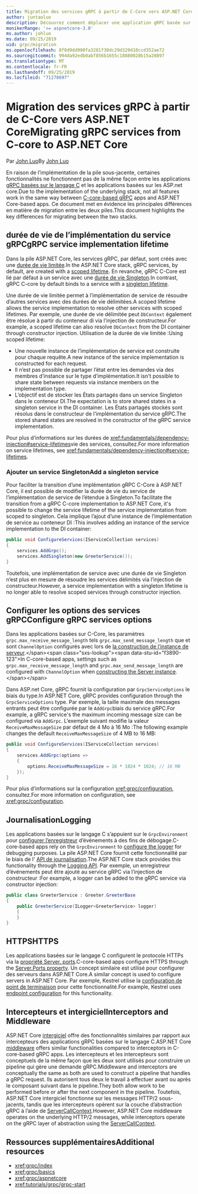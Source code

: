 ```yaml
---
title: Migration des services gRPC à partir de C-Core vers ASP.NET Core
author: juntaoluo
description: Découvrez comment déplacer une application gRPC basée sur un noyau C existante pour qu’elle s’exécute sur ASP.NET Core pile.
monikerRange: '>= aspnetcore-3.0'
ms.author: johluo
ms.date: 09/25/2019
uid: grpc/migration
ms.openlocfilehash: 8f0d9dd980fa3281f30dc29d329d10ccd352ae72
ms.sourcegitcommit: 994da92edb0abf856b1655c18880028b15a28897
ms.translationtype: MT
ms.contentlocale: fr-FR
ms.lasthandoff: 09/25/2019
ms.locfileid: "71278697"
---
```

# <a name="migrating-grpc-services-from-c-core-to-aspnet-core"></a><span data-ttu-id="f3890-103">Migration des services gRPC à partir de C-Core vers ASP.NET Core</span><span class="sxs-lookup"><span data-stu-id="f3890-103">Migrating gRPC services from C-core to ASP.NET Core</span></span>

<span data-ttu-id="f3890-104">Par [John Luo](https://github.com/juntaoluo)</span><span class="sxs-lookup"><span data-stu-id="f3890-104">By [John Luo](https://github.com/juntaoluo)</span></span>

<span data-ttu-id="f3890-105">En raison de l’implémentation de la pile sous-jacente, certaines fonctionnalités ne fonctionnent pas de la même façon entre les applications [gRPC basées sur le langage C](https://grpc.io/blog/grpc-stacks) et les applications basées sur les ASP.net core.</span><span class="sxs-lookup"><span data-stu-id="f3890-105">Due to the implementation of the underlying stack, not all features work in the same way between [C-core-based gRPC](https://grpc.io/blog/grpc-stacks) apps and ASP.NET Core-based apps.</span></span> <span data-ttu-id="f3890-106">Ce document met en évidence les principales différences en matière de migration entre les deux piles.</span><span class="sxs-lookup"><span data-stu-id="f3890-106">This document highlights the key differences for migrating between the two stacks.</span></span>

## <a name="grpc-service-implementation-lifetime"></a><span data-ttu-id="f3890-107">durée de vie de l’implémentation du service gRPC</span><span class="sxs-lookup"><span data-stu-id="f3890-107">gRPC service implementation lifetime</span></span>

<span data-ttu-id="f3890-108">Dans la pile ASP.NET Core, les services gRPC, par défaut, sont créés avec une [durée de vie limitée](xref:fundamentals/dependency-injection#service-lifetimes).</span><span class="sxs-lookup"><span data-stu-id="f3890-108">In the ASP.NET Core stack, gRPC services, by default, are created with a [scoped lifetime](xref:fundamentals/dependency-injection#service-lifetimes).</span></span> <span data-ttu-id="f3890-109">En revanche, gRPC C-Core est lié par défaut à un service avec une [durée de vie Singleton](xref:fundamentals/dependency-injection#service-lifetimes).</span><span class="sxs-lookup"><span data-stu-id="f3890-109">In contrast, gRPC C-core by default binds to a service with a [singleton lifetime](xref:fundamentals/dependency-injection#service-lifetimes).</span></span>

<span data-ttu-id="f3890-110">Une durée de vie limitée permet à l’implémentation de service de résoudre d’autres services avec des durées de vie délimitées.</span><span class="sxs-lookup"><span data-stu-id="f3890-110">A scoped lifetime allows the service implementation to resolve other services with scoped lifetimes.</span></span> <span data-ttu-id="f3890-111">Par exemple, une durée de vie délimitée peut `DbContext` également être résolue à partir du conteneur di via l’injection de constructeur.</span><span class="sxs-lookup"><span data-stu-id="f3890-111">For example, a scoped lifetime can also resolve `DbContext` from the DI container through constructor injection.</span></span> <span data-ttu-id="f3890-112">Utilisation de la durée de vie limitée :</span><span class="sxs-lookup"><span data-stu-id="f3890-112">Using scoped lifetime:</span></span>

* <span data-ttu-id="f3890-113">Une nouvelle instance de l’implémentation de service est construite pour chaque requête.</span><span class="sxs-lookup"><span data-stu-id="f3890-113">A new instance of the service implementation is constructed for each request.</span></span>
* <span data-ttu-id="f3890-114">Il n’est pas possible de partager l’état entre les demandes via des membres d’instance sur le type d’implémentation.</span><span class="sxs-lookup"><span data-stu-id="f3890-114">It isn't possible to share state between requests via instance members on the implementation type.</span></span>
* <span data-ttu-id="f3890-115">L’objectif est de stocker les États partagés dans un service Singleton dans le conteneur DI.</span><span class="sxs-lookup"><span data-stu-id="f3890-115">The expectation is to store shared states in a singleton service in the DI container.</span></span> <span data-ttu-id="f3890-116">Les États partagés stockés sont résolus dans le constructeur de l’implémentation du service gRPC.</span><span class="sxs-lookup"><span data-stu-id="f3890-116">The stored shared states are resolved in the constructor of the gRPC service implementation.</span></span>

<span data-ttu-id="f3890-117">Pour plus d’informations sur les durées de <xref:fundamentals/dependency-injection#service-lifetimes>vie des services, consultez.</span><span class="sxs-lookup"><span data-stu-id="f3890-117">For more information on service lifetimes, see <xref:fundamentals/dependency-injection#service-lifetimes>.</span></span>

### <a name="add-a-singleton-service"></a><span data-ttu-id="f3890-118">Ajouter un service Singleton</span><span class="sxs-lookup"><span data-stu-id="f3890-118">Add a singleton service</span></span>

<span data-ttu-id="f3890-119">Pour faciliter la transition d’une implémentation gRPC C-Core à ASP.NET Core, il est possible de modifier la durée de vie du service de l’implémentation de service de l’étendue à Singleton.</span><span class="sxs-lookup"><span data-stu-id="f3890-119">To facilitate the transition from a gRPC C-core implementation to ASP.NET Core, it's possible to change the service lifetime of the service implementation from scoped to singleton.</span></span> <span data-ttu-id="f3890-120">Cela implique l’ajout d’une instance de l’implémentation de service au conteneur DI :</span><span class="sxs-lookup"><span data-stu-id="f3890-120">This involves adding an instance of the service implementation to the DI container:</span></span>

```csharp
public void ConfigureServices(IServiceCollection services)
{
    services.AddGrpc();
    services.AddSingleton(new GreeterService());
}
```

<span data-ttu-id="f3890-121">Toutefois, une implémentation de service avec une durée de vie Singleton n’est plus en mesure de résoudre les services délimités via l’injection de constructeur.</span><span class="sxs-lookup"><span data-stu-id="f3890-121">However, a service implementation with a singleton lifetime is no longer able to resolve scoped services through constructor injection.</span></span>

## <a name="configure-grpc-services-options"></a><span data-ttu-id="f3890-122">Configurer les options des services gRPC</span><span class="sxs-lookup"><span data-stu-id="f3890-122">Configure gRPC services options</span></span>

<span data-ttu-id="f3890-123">Dans les applications basées sur C-Core, les paramètres `grpc.max_receive_message_length` tels `grpc.max_send_message_length` que et sont `ChannelOption` configurés avec lors de [la construction de l’instance de serveur](https://grpc.io/grpc/csharp/api/Grpc.Core.Server.html#Grpc_Core_Server__ctor_System_Collections_Generic_IEnumerable_Grpc_Core_ChannelOption__).</span><span class="sxs-lookup"><span data-stu-id="f3890-123">In C-core-based apps, settings such as `grpc.max_receive_message_length` and `grpc.max_send_message_length` are configured with `ChannelOption` when [constructing the Server instance](https://grpc.io/grpc/csharp/api/Grpc.Core.Server.html#Grpc_Core_Server__ctor_System_Collections_Generic_IEnumerable_Grpc_Core_ChannelOption__).</span></span>

<span data-ttu-id="f3890-124">Dans ASP.net Core, gRPC fournit la configuration par `GrpcServiceOptions` le biais du type.</span><span class="sxs-lookup"><span data-stu-id="f3890-124">In ASP.NET Core, gRPC provides configuration through the `GrpcServiceOptions` type.</span></span> <span data-ttu-id="f3890-125">Par exemple, la taille maximale des messages entrants peut être configurée par le `AddGrpc`biais du service gRPC.</span><span class="sxs-lookup"><span data-stu-id="f3890-125">For example, a gRPC service's the maximum incoming message size can be configured via `AddGrpc`.</span></span> <span data-ttu-id="f3890-126">L’exemple suivant modifie la valeur `ReceiveMaxMessageSize` par défaut de 4 Mo à 16 Mo :</span><span class="sxs-lookup"><span data-stu-id="f3890-126">The following example changes the default `ReceiveMaxMessageSize` of 4 MB to 16 MB:</span></span>

```csharp
public void ConfigureServices(IServiceCollection services)
{
    services.AddGrpc(options =>
    {
        options.ReceiveMaxMessageSize = 16 * 1024 * 1024; // 16 MB
    });
}
```

<span data-ttu-id="f3890-127">Pour plus d’informations sur la configuration <xref:grpc/configuration>, consultez.</span><span class="sxs-lookup"><span data-stu-id="f3890-127">For more information on configuration, see <xref:grpc/configuration>.</span></span>

## <a name="logging"></a><span data-ttu-id="f3890-128">Journalisation</span><span class="sxs-lookup"><span data-stu-id="f3890-128">Logging</span></span>

<span data-ttu-id="f3890-129">Les applications basées sur le langage C s’appuient sur le `GrpcEnvironment` pour [configurer l’enregistreur](https://grpc.io/grpc/csharp/api/Grpc.Core.GrpcEnvironment.html?q=size#Grpc_Core_GrpcEnvironment_SetLogger_Grpc_Core_Logging_ILogger_) d’événements à des fins de débogage.</span><span class="sxs-lookup"><span data-stu-id="f3890-129">C-core-based apps rely on the `GrpcEnvironment` to [configure the logger](https://grpc.io/grpc/csharp/api/Grpc.Core.GrpcEnvironment.html?q=size#Grpc_Core_GrpcEnvironment_SetLogger_Grpc_Core_Logging_ILogger_) for debugging purposes.</span></span> <span data-ttu-id="f3890-130">La pile ASP.NET Core fournit cette fonctionnalité par le biais de l' [API de journalisation](xref:fundamentals/logging/index).</span><span class="sxs-lookup"><span data-stu-id="f3890-130">The ASP.NET Core stack provides this functionality through the [Logging API](xref:fundamentals/logging/index).</span></span> <span data-ttu-id="f3890-131">Par exemple, un enregistreur d’événements peut être ajouté au service gRPC via l’injection de constructeur :</span><span class="sxs-lookup"><span data-stu-id="f3890-131">For example, a logger can be added to the gRPC service via constructor injection:</span></span>

```csharp
public class GreeterService : Greeter.GreeterBase
{
    public GreeterService(ILogger<GreeterService> logger)
    {
    }
}
```

## <a name="https"></a><span data-ttu-id="f3890-132">HTTPS</span><span class="sxs-lookup"><span data-stu-id="f3890-132">HTTPS</span></span>

<span data-ttu-id="f3890-133">Les applications basées sur le langage C configurent le protocole HTTPs via la [propriété Server. ports](https://grpc.io/grpc/csharp/api/Grpc.Core.Server.html#Grpc_Core_Server_Ports).</span><span class="sxs-lookup"><span data-stu-id="f3890-133">C-core-based apps configure HTTPS through the [Server.Ports property](https://grpc.io/grpc/csharp/api/Grpc.Core.Server.html#Grpc_Core_Server_Ports).</span></span> <span data-ttu-id="f3890-134">Un concept similaire est utilisé pour configurer des serveurs dans ASP.NET Core.</span><span class="sxs-lookup"><span data-stu-id="f3890-134">A similar concept is used to configure servers in ASP.NET Core.</span></span> <span data-ttu-id="f3890-135">Par exemple, Kestrel utilise la [configuration de point de terminaison](xref:fundamentals/servers/kestrel#endpoint-configuration) pour cette fonctionnalité.</span><span class="sxs-lookup"><span data-stu-id="f3890-135">For example, Kestrel uses [endpoint configuration](xref:fundamentals/servers/kestrel#endpoint-configuration) for this functionality.</span></span>

## <a name="interceptors-and-middleware"></a><span data-ttu-id="f3890-136">Intercepteurs et intergiciel</span><span class="sxs-lookup"><span data-stu-id="f3890-136">Interceptors and Middleware</span></span>

<span data-ttu-id="f3890-137">ASP.NET Core [intergiciel](xref:fundamentals/middleware/index) offre des fonctionnalités similaires par rapport aux intercepteurs des applications gRPC basées sur le langage C.</span><span class="sxs-lookup"><span data-stu-id="f3890-137">ASP.NET Core [middleware](xref:fundamentals/middleware/index) offers similar functionalities compared to interceptors in C-core-based gRPC apps.</span></span> <span data-ttu-id="f3890-138">Les intercepteurs et les intercepteurs sont conceptuels de la même façon que les deux sont utilisés pour construire un pipeline qui gère une demande gRPC.</span><span class="sxs-lookup"><span data-stu-id="f3890-138">Middleware and interceptors are conceptually the same as both are used to construct a pipeline that handles a gRPC request.</span></span> <span data-ttu-id="f3890-139">Ils autorisent tous deux le travail à effectuer avant ou après le composant suivant dans le pipeline.</span><span class="sxs-lookup"><span data-stu-id="f3890-139">They both allow work to be performed before or after the next component in the pipeline.</span></span> <span data-ttu-id="f3890-140">Toutefois, ASP.NET Core intergiciel fonctionne sur les messages HTTP/2 sous-jacents, tandis que les intercepteurs opèrent sur la couche d’abstraction gRPC à l’aide de [ServerCallContext](https://grpc.io/grpc/csharp/api/Grpc.Core.ServerCallContext.html).</span><span class="sxs-lookup"><span data-stu-id="f3890-140">However, ASP.NET Core middleware operates on the underlying HTTP/2 messages, while interceptors operate on the gRPC layer of abstraction using the [ServerCallContext](https://grpc.io/grpc/csharp/api/Grpc.Core.ServerCallContext.html).</span></span>

## <a name="additional-resources"></a><span data-ttu-id="f3890-141">Ressources supplémentaires</span><span class="sxs-lookup"><span data-stu-id="f3890-141">Additional resources</span></span>

* <xref:grpc/index>
* <xref:grpc/basics>
* <xref:grpc/aspnetcore>
* <xref:tutorials/grpc/grpc-start>
